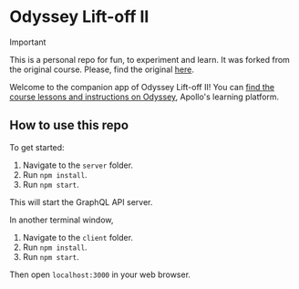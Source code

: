 # Odyssey Lift-off II

> [!IMPORTANT]  
> This is a personal repo for fun, to experiment and learn. It was forked from the original course. Please, find the original [here](https://github.com/apollographql/odyssey-lift-off-part2).

Welcome to the companion app of Odyssey Lift-off II! You can [find the course lessons and instructions on Odyssey](https://odyssey.apollographql.com/lift-off-part2), Apollo's learning platform.


## How to use this repo

To get started:

1. Navigate to the `server` folder.
1. Run `npm install`.
1. Run `npm start`.

This will start the GraphQL API server.

In another terminal window,

1. Navigate to the `client` folder.
1. Run `npm install`.
1. Run `npm start`.

Then open `localhost:3000` in your web browser.

